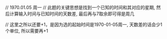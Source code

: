 // 1970.01.05 周一
// 此题的关键思想是找到一个已知的时间和其对应的星期, 然后计算输入时间与已知时间的天数差, 最后再与7取余即可得是周几

// 这里之所以还要+1，是因为选的起始时间是1970-01-05周一, 天数差的话会少1个单位, 所以需要再+1
